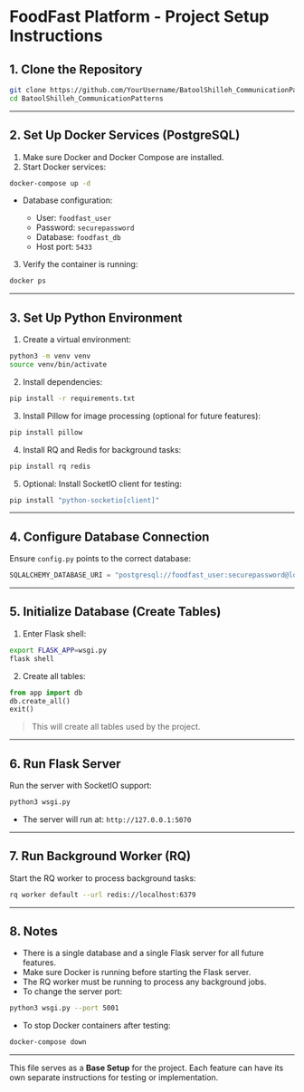 
# FoodFast Platform - Project Setup Instructions

## 1. Clone the Repository

```bash
git clone https://github.com/YourUsername/BatoolShilleh_CommunicationPatterns.git
cd BatoolShilleh_CommunicationPatterns
```

---

## 2. Set Up Docker Services (PostgreSQL)

1. Make sure Docker and Docker Compose are installed.
2. Start Docker services:

```bash
docker-compose up -d
```

* Database configuration:

  * User: `foodfast_user`
  * Password: `securepassword`
  * Database: `foodfast_db`
  * Host port: `5433`

3. Verify the container is running:

```bash
docker ps
```

---

## 3. Set Up Python Environment

1. Create a virtual environment:

```bash
python3 -m venv venv
source venv/bin/activate
```

2. Install dependencies:

```bash
pip install -r requirements.txt
```

3. Install Pillow for image processing (optional for future features):

```bash
pip install pillow
```

4. Install RQ and Redis for background tasks:

```bash
pip install rq redis
```

5. Optional: Install SocketIO client for testing:

```bash
pip install "python-socketio[client]"
```

---

## 4. Configure Database Connection

Ensure `config.py` points to the correct database:

```python
SQLALCHEMY_DATABASE_URI = "postgresql://foodfast_user:securepassword@localhost:5433/foodfast_db"
```

---

## 5. Initialize Database (Create Tables)

1. Enter Flask shell:

```bash
export FLASK_APP=wsgi.py
flask shell
```

2. Create all tables:

```python
from app import db
db.create_all()
exit()
```

> This will create all tables used by the project.

---

## 6. Run Flask Server

Run the server with SocketIO support:

```bash
python3 wsgi.py
```

* The server will run at: `http://127.0.0.1:5070`

---

## 7. Run Background Worker (RQ)

Start the RQ worker to process background tasks:

```bash
rq worker default --url redis://localhost:6379
```

---

## 8. Notes

* There is a single database and a single Flask server for all future features.
* Make sure Docker is running before starting the Flask server.
* The RQ worker must be running to process any background jobs.
* To change the server port:

```bash
python3 wsgi.py --port 5001
```

* To stop Docker containers after testing:

```bash
docker-compose down
```

---

This file serves as a **Base Setup** for the project. Each feature can have its own separate instructions for testing or implementation.


